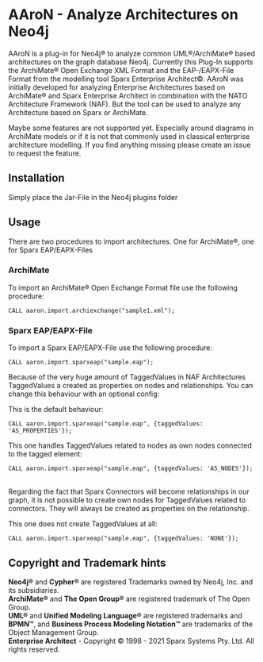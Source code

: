 # AAroN - Analyze Architectures on Neo4j

AAroN is a plug-in for Neo4j® to analyze common UML®/ArchiMate® based architectures on the graph database Neo4j. Currently this Plug-In supports the ArchiMate® Open Exchange XML Format and the EAP-/EAPX-File Format from the modelling tool Sparx Enterprise Architect©. AAroN was initially developed for analyzing Enterprise Architectures based on ArchiMate® and Sparx Enterprise Architect in combination with the NATO Architecture Framework (NAF). But the tool can be used to analyze any Architecture based on Sparx or ArchiMate.

Maybe some features are not supported yet. Especially around diagrams in ArchiMate models or if it is not that commonly used in classical enterprise architecture modelling. If you find anything missing please create an issue to request the feature.

## Installation
Simply place the Jar-File in the Neo4j plugins folder

## Usage
There are two procedures to import architectures. One for ArchiMate®, one for Sparx EAP/EAPX-Files

### ArchiMate
To import an ArchiMate® Open Exchange Format file use the following procedure:

```
CALL aaron.import.archiexchange("sample1.xml");
```

### Sparx EAP/EAPX-File
To import a Sparx EAP/EAPX-File use the following procedure:

```
CALL aaron.import.sparxeap("sample.eap");
```

Because of the very huge amount of TaggedValues in NAF Architectures TaggedValues a created as properties on nodes and relationships. You can change this behaviour with an optional config: 

This is the default behaviour:
<br>
```
CALL aaron.import.sparxeap("sample.eap", {taggedValues: 'AS_PROPERTIES'});
```

This one handles TaggedValues related to nodes as own nodes connected to the tagged element:
<br>
```
CALL aaron.import.sparxeap("sample.eap", {taggedValues: 'AS_NODES'});
```
<br>
Regarding the fact that Sparx Connectors will become relationships in our graph, it is not possible to create own nodes for TaggedValues related to connectors. They will always be created as properties on the relationship. 

This one does not create TaggedValues at all:
<br>
```
CALL aaron.import.sparxeap("sample.eap", {taggedValues: 'NONE'});
```

## Copyright and Trademark hints

**Neo4j®** and **Cypher®** are registered Trademarks owned by Neo4j, Inc. and its subsidiaries. <br>
**ArchiMate®** and **The Open Group®** are registered trademark of The Open Group. <br>
**UML®** and **Unified Modeling Language®** are registered trademarks and **BPMN™**, and **Business Process Modeling Notation™** are trademarks of the Object Management Group. <br>
**Enterprise Architect** - Copyright © 1998 - 2021 Sparx Systems Pty. Ltd. All rights reserved.
